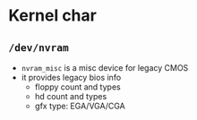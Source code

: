 Kernel char
===========

## `/dev/nvram`

- `nvram_misc` is a misc device for legacy CMOS
- it provides legacy bios info
  - floppy count and types
  - hd count and types
  - gfx type: EGA/VGA/CGA
